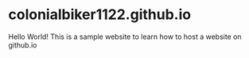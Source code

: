 # colonialbiker1122.github.io
Hello World!
This is a sample website to learn how to host a website on github.io
